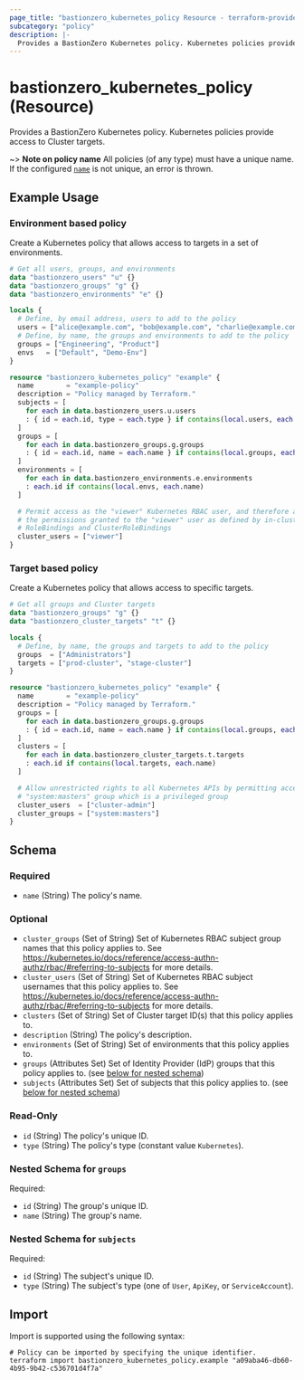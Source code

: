 ```yaml
---
page_title: "bastionzero_kubernetes_policy Resource - terraform-provider-bastionzero"
subcategory: "policy"
description: |-
  Provides a BastionZero Kubernetes policy. Kubernetes policies provide access to Cluster targets.
---
```


# bastionzero_kubernetes_policy (Resource)

Provides a BastionZero Kubernetes policy. Kubernetes policies provide access to Cluster targets.

~> **Note on policy name** All policies (of any type) must have a unique name. If the
configured [`name`](#name) is not unique, an error is thrown.

## Example Usage

### Environment based policy

Create a Kubernetes policy that allows access to targets in a set of
environments.

```terraform
# Get all users, groups, and environments 
data "bastionzero_users" "u" {}
data "bastionzero_groups" "g" {}
data "bastionzero_environments" "e" {}

locals {
  # Define, by email address, users to add to the policy
  users = ["alice@example.com", "bob@example.com", "charlie@example.com"]
  # Define, by name, the groups and environments to add to the policy
  groups = ["Engineering", "Product"]
  envs   = ["Default", "Demo-Env"]
}

resource "bastionzero_kubernetes_policy" "example" {
  name        = "example-policy"
  description = "Policy managed by Terraform."
  subjects = [
    for each in data.bastionzero_users.u.users
    : { id = each.id, type = each.type } if contains(local.users, each.email)
  ]
  groups = [
    for each in data.bastionzero_groups.g.groups
    : { id = each.id, name = each.name } if contains(local.groups, each.name)
  ]
  environments = [
    for each in data.bastionzero_environments.e.environments
    : each.id if contains(local.envs, each.name)
  ]

  # Permit access as the "viewer" Kubernetes RBAC user, and therefore assume all
  # the permissions granted to the "viewer" user as defined by in-cluster
  # RoleBindings and ClusterRoleBindings
  cluster_users = ["viewer"]
}
```

### Target based policy 

Create a Kubernetes policy that allows access to specific targets.

```terraform
# Get all groups and Cluster targets 
data "bastionzero_groups" "g" {}
data "bastionzero_cluster_targets" "t" {}

locals {
  # Define, by name, the groups and targets to add to the policy
  groups  = ["Administrators"]
  targets = ["prod-cluster", "stage-cluster"]
}

resource "bastionzero_kubernetes_policy" "example" {
  name        = "example-policy"
  description = "Policy managed by Terraform."
  groups = [
    for each in data.bastionzero_groups.g.groups
    : { id = each.id, name = each.name } if contains(local.groups, each.name)
  ]
  clusters = [
    for each in data.bastionzero_cluster_targets.t.targets
    : each.id if contains(local.targets, each.name)
  ]

  # Allow unrestricted rights to all Kubernetes APIs by permitting access to the
  # "system:masters" group which is a privileged group
  cluster_users  = ["cluster-admin"]
  cluster_groups = ["system:masters"]
}
```

<!-- schema generated by tfplugindocs -->
## Schema

### Required

- `name` (String) The policy's name.

### Optional

- `cluster_groups` (Set of String) Set of Kubernetes RBAC subject group names that this policy applies to. See https://kubernetes.io/docs/reference/access-authn-authz/rbac/#referring-to-subjects for more details.
- `cluster_users` (Set of String) Set of Kubernetes RBAC subject usernames that this policy applies to. See https://kubernetes.io/docs/reference/access-authn-authz/rbac/#referring-to-subjects for more details.
- `clusters` (Set of String) Set of Cluster target ID(s) that this policy applies to.
- `description` (String) The policy's description.
- `environments` (Set of String) Set of environments that this policy applies to.
- `groups` (Attributes Set) Set of Identity Provider (IdP) groups that this policy applies to. (see [below for nested schema](#nestedatt--groups))
- `subjects` (Attributes Set) Set of subjects that this policy applies to. (see [below for nested schema](#nestedatt--subjects))

### Read-Only

- `id` (String) The policy's unique ID.
- `type` (String) The policy's type (constant value `Kubernetes`).

<a id="nestedatt--groups"></a>
### Nested Schema for `groups`

Required:

- `id` (String) The group's unique ID.
- `name` (String) The group's name.


<a id="nestedatt--subjects"></a>
### Nested Schema for `subjects`

Required:

- `id` (String) The subject's unique ID.
- `type` (String) The subject's type (one of `User`, `ApiKey`, or `ServiceAccount`).

## Import

Import is supported using the following syntax:

```shell
# Policy can be imported by specifying the unique identifier.
terraform import bastionzero_kubernetes_policy.example "a09aba46-db60-4b95-9b42-c536701d4f7a"
```